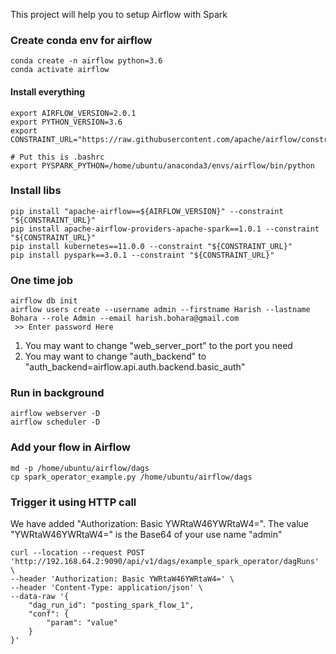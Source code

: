 This project will help you to setup Airflow with Spark

### Create conda env for airflow
``` shell
conda create -n airflow python=3.6
conda activate airflow
```

#### Install everything
``` shell
export AIRFLOW_VERSION=2.0.1
export PYTHON_VERSION=3.6
export CONSTRAINT_URL="https://raw.githubusercontent.com/apache/airflow/constraints-${AIRFLOW_VERSION}/constraints-${PYTHON_VERSION}.txt"

# Put this is .bashrc
export PYSPARK_PYTHON=/home/ubuntu/anaconda3/envs/airflow/bin/python
```

### Install libs
``` shell
pip install "apache-airflow==${AIRFLOW_VERSION}" --constraint "${CONSTRAINT_URL}"
pip install apache-airflow-providers-apache-spark==1.0.1 --constraint "${CONSTRAINT_URL}" 
pip install kubernetes==11.0.0 --constraint "${CONSTRAINT_URL}" 
pip install pyspark==3.0.1 --constraint "${CONSTRAINT_URL}" 
```

### One time job
``` shell
airflow db init
airflow users create --username admin --firstname Harish --lastname Bohara --role Admin --email harish.bohara@gmail.com
 >> Enter password Here
```

1. You may want to change "web_server_port" to the port you need
2. You may want to change "auth_backend" to "auth_backend=airflow.api.auth.backend.basic_auth"

### Run in background
``` shell
airflow webserver -D
airflow scheduler -D 
```

### Add your flow in Airflow
```shell
md -p /home/ubuntu/airflow/dags
cp spark_operator_example.py /home/ubuntu/airflow/dags

```

### Trigger it using HTTP call
We have added "Authorization: Basic YWRtaW46YWRtaW4=". The value "YWRtaW46YWRtaW4=" is the Base64 of your use name "admin"
``` shell
curl --location --request POST 'http://192.168.64.2:9090/api/v1/dags/example_spark_operator/dagRuns' \
--header 'Authorization: Basic YWRtaW46YWRtaW4=' \
--header 'Content-Type: application/json' \
--data-raw '{
    "dag_run_id": "posting_spark_flow_1",
    "conf": {
        "param": "value"
    }
}'
```


